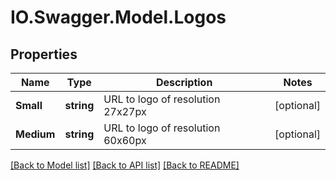 # IO.Swagger.Model.Logos
## Properties

Name | Type | Description | Notes
------------ | ------------- | ------------- | -------------
**Small** | **string** | URL to logo of resolution 27x27px | [optional] 
**Medium** | **string** | URL to logo of resolution 60x60px | [optional] 

[[Back to Model list]](../README.md#documentation-for-models) [[Back to API list]](../README.md#documentation-for-api-endpoints) [[Back to README]](../README.md)

